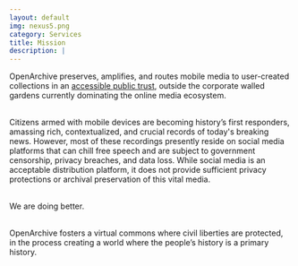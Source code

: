 ```yaml
---
layout: default
img: nexus5.png
category: Services
title: Mission
description: |
---
```

OpenArchive preserves, amplifies, and routes mobile media to user-created collections in an <a href="https://archive.org/">accessible public trust</a>, outside the corporate walled gardens currently dominating the online media ecosystem. 
<br>
<br>

Citizens armed with mobile devices are becoming history’s first responders, amassing rich, contextualized, and crucial records of today's breaking news. However, most of these recordings presently reside on social media platforms that can chill free speech and are subject to government censorship, privacy breaches, and data loss. While social media is an acceptable distribution platform, it does not provide sufficient privacy protections or archival preservation of this vital media.
<br>
<br>

<p>We are doing better.
</p>
<br>
OpenArchive fosters a virtual commons where civil liberties are protected, in the process creating a world where the people’s history is a primary history.



